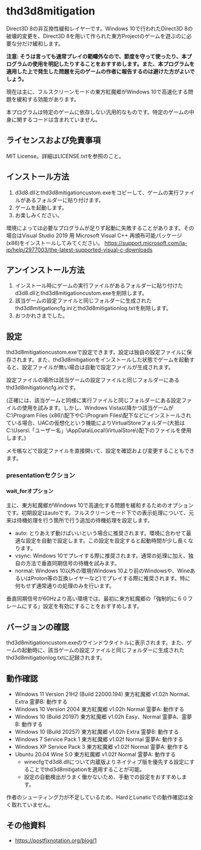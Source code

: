 # thd3d8mitigation

Direct3D 8の非互換性緩和レイヤーです。Windows 10で行われたDirect3D 8の破壊的変更を、Direct3D 8を用いて作られた東方Projectのゲームを遊ぶのに必要な分だけ緩和します。

**注意: そうは言っても通常プレイの範疇外なので、節度を守って使ったり、本プログラムの使用を明記したりすることをおすすめします。また、本プログラムを適用した上で発生した問題を元のゲームの作者に報告するのは避けた方がよいでしょう。**

現在は主に、フルスクリーンモードの東方紅魔郷がWindows 10で高速化する問題を緩和する効能があります。

本プログラムは特定のゲームに依存しない汎用的なものです。特定のゲームの中身に関するコードは含まれていません。

## ライセンスおよび免責事項

MIT License。詳細はLICENSE.txtを参照のこと。

## インストール方法

1. d3d8.dllとthd3d8mitigationcustom.exeをコピーして、ゲームの実行ファイルがあるフォルダーに貼り付けます。
2. ゲームを起動します。
3. お楽しみください。

環境によっては必要なプログラムが足りず起動に失敗することがあります。その場合はVisual Studio 2019 用 Microsoft Visual C++ 再頒布可能パッケージ (x86)をインストールしてみてください。 https://support.microsoft.com/ja-jp/help/2977003/the-latest-supported-visual-c-downloads

## アンインストール方法

1. インストール時にゲームの実行ファイルがあるフォルダーに貼り付けたd3d8.dllとthd3d8mitigationcustom.exeを削除します。
2. 該当ゲームの設定ファイルと同じフォルダーに生成されたthd3d8mitigationcfg.iniとthd3d8mitigationlog.txtを削除します。
3. おつかれさまでした。

## 設定

thd3d8mitigationcustom.exeで設定できます。設定は独自の設定ファイルに保存されます。また、thd3d8mitigationをインストールした状態でゲームを起動すると、設定ファイルが無い場合は自動で設定ファイルが生成されます。

設定ファイルの場所は該当ゲームの設定ファイルと同じフォルダーにあるthd3d8mitigationcfg.iniです。

(正確には、該当ゲームと同様に実行ファイルと同じフォルダーにある設定ファイルの使用を試みます。しかし、Windows Vista以降かつ該当ゲームがC:\\Program Files (x86)\\配下やC:\\Program Files\\配下などにインストールされている場合、UACの仮想化という機能によりVirtualStoreフォルダー(大抵はC:\\Users\\「ユーザー名」\\AppData\\Local\\VirtualStore\\)配下のファイルを使用します。)

メモ帳などで設定ファイルを直接開いて、設定を確認および変更することもできます。

### presentationセクション

#### wait_forオプション

主に、東方紅魔郷がWindows 10で高速化する問題を緩和するためのオプションです。初期設定はautoです。フルスクリーンモード下での表示処理について、元来は待機処理を行う箇所で行う追加の待機処理を設定します。

- auto: とりあえず動けばいいという場合に推奨されます。環境に合わせて最適な設定を自動で設定します。この設定を設定すると起動時間が少し長くなります。
- vsync: Windows 10でプレイする際に推奨されます。通常の処理に加え、独自の方法で垂直同期信号の待機を試みます。
- normal: Windows 10以外の環境(Windows 10より前のWindowsや、WineあるいはProton等の互換レイヤーなど)でプレイする際に推奨されます。特に何もせず通常通りの処理のみを行います。

垂直同期信号が60Hzより高い環境では、最初に東方紅魔郷の「強制的に６０フレームにする」設定を有効にすることをおすすめします。

## バージョンの確認

thd3d8mitigationcustom.exeのウインドウタイトルに表示されます。また、ゲームの起動時に、該当ゲームの設定ファイルと同じフォルダーに生成されたthd3d8mitigationlog.txtに記録されます。

## 動作確認

- Windows 11 Version 21H2 (Build 22000.194) 東方紅魔郷 v1.02h Normal、Extra 霊夢B: 動作する
- Windows 10 Version 2004 東方紅魔郷 v1.02h Normal 霊夢A: 動作する
- Windows 10 (Build 20197) 東方紅魔郷 v1.02h Easy、Normal 霊夢A、霊夢B: 動作する
- Windows 10 (Build 20257) 東方紅魔郷 v1.02h Extra 霊夢B: 動作する
- Windows 7 Service Pack 1 東方紅魔郷 v1.02f Normal 霊夢A: 動作する
- Windows XP Service Pack 3 東方紅魔郷 v1.02f Normal 霊夢A: 動作する
- Ubuntu 20.04 Wine 5.0 東方紅魔郷 v1.02f Normal 霊夢A: 動作する
  - winecfgでd3d8.dllについて内蔵版よりネイティブ版を優先する設定にすることでthd3d8mitigationを適用することが可能。
  - 設定の自動検出がうまく働かないため、手動での設定をおすすめします。

作者のシューティング力が不足しているため、HardとLunaticでの動作確認は全く取れていません。

## その他資料

- https://postfixnotation.org/blog/1
